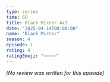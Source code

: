 ```yaml
---
type: series
time: 60
title: Black Mirror 4x1
date: "2025-04-14T00:00:00"
name: "Black Mirror"
season: 4
episode: 1
rating: 4
ratingEmoji: "⭐️⭐️⭐️⭐️"
---
```


_[No review was written for this episode]_